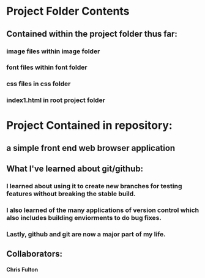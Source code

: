 # Project Folder Contents

## Contained within the project folder thus far: 
### image files within image folder
### font files within font folder
### css files in css folder
### index1.html in root project folder

# Project Contained in repository:

## a simple front end web browser application

## What I've learned about git/github:
### I learned about using it to create new branches for testing features without breaking the stable build.
### I also learned of the many applications of version control which also includes building enviorments to do bug fixes.
### Lastly, github and git are now a major part of my life.

## Collaborators:
#### Chris Fulton
